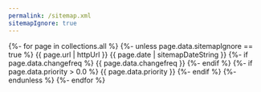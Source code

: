 ```yaml
---
permalink: /sitemap.xml
sitemapIgnore: true
---
```

<?xml version="1.0" encoding="UTF-8"?>
<urlset xmlns="http://www.sitemaps.org/schemas/sitemap/0.9">
{%- for page in collections.all %}
{%- unless page.data.sitemapIgnore == true %}
  <url>
    <loc>{{ page.url | httpUrl }}</loc>
    <lastmod>{{ page.date | sitemapDateString }}</lastmod>
    {%- if page.data.changefreq %}
    <changefreq>{{ page.data.changefreq }}</changefreq>
    {%- endif %}
    {%- if page.data.priority > 0.0 %}
    <priority>{{ page.data.priority }}</priority>
    {%- endif %}
  </url>
{%- endunless %}
{%- endfor %}
</urlset>
